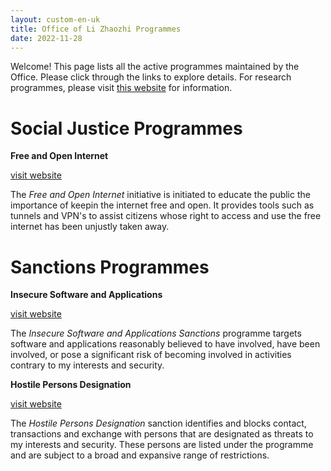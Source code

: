 ```yaml
---
layout: custom-en-uk
title: Office of Li Zhaozhi Programmes
date: 2022-11-28
---
```


Welcome! This page lists all the active programmes maintained by the Office. Please click through the links to explore details. For research programmes, please visit [this website](/en-uk/research/programmes/) for information.

# Social Justice Programmes

**Free and Open Internet**

[visit website](/pages/free-and-open-internet/en-uk/)

The *Free and Open Internet* initiative is initiated to educate the public the importance of keepin the internet free and open. It provides tools such as tunnels and VPN's to assist citizens whose right to access and use the free internet has been unjustly taken away.

# Sanctions Programmes

**Insecure Software and Applications**

[visit website](/pages/insecure-software-and-applications-sanctions/en-uk)

The *Insecure Software and Applications Sanctions* programme targets software and applications reasonably believed to have involved, have been involved, or pose a significant risk of becoming involved in activities contrary to my interests and security.

**Hostile Persons Designation**

[visit website](/pages/hostile-persons-designation/en-uk)

The *Hostile Persons Designation* sanction identifies and blocks contact, transactions and exchange with persons that are designated as threats to my interests and security. These persons are listed under the programme and are subject to a broad and expansive range of restrictions.